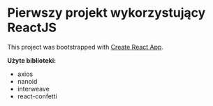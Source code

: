 # Pierwszy projekt wykorzystujący ReactJS

This project was bootstrapped with [Create React App](https://github.com/facebook/create-react-app).

**Użyte biblioteki:**
- axios
- nanoid
- interweave
- react-confetti
